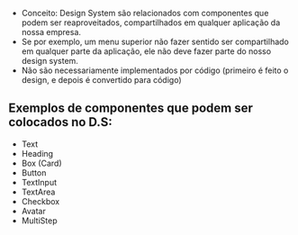 - Conceito: Design System são relacionados com componentes que podem ser reaproveitados, compartilhados em qualquer aplicação da nossa empresa.
- Se por exemplo, um menu superior não fazer sentido ser compartilhado em qualquer parte da aplicação, ele não deve fazer parte do nosso design system.
- Não são necessariamente implementados por código (primeiro é feito o design, e depois é convertido para código)

## Exemplos de componentes que podem ser colocados no D.S:
- Text
- Heading
- Box (Card)
- Button
- TextInput
- TextArea
- Checkbox
- Avatar
- MultiStep
